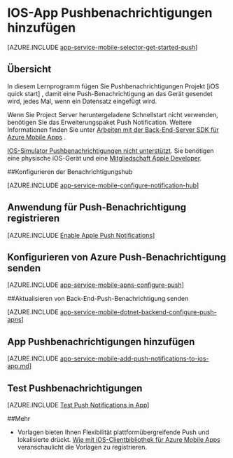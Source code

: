 <properties
    pageTitle="IOS-App mit Azure Mobile Apps Pushbenachrichtigungen hinzufügen"
    description="Informationen Sie zum Azure Mobile Apps senden Pushbenachrichtigungen zu iOS-app."
    services="app-service\mobile"
    documentationCenter="ios"
    manager="yochayk"
    editor=""
    authors="ysxu"/>

<tags
    ms.service="app-service-mobile"
    ms.workload="mobile"
    ms.tgt_pltfrm="mobile-ios"
    ms.devlang="objective-c"
    ms.topic="article"
    ms.date="10/10/2016"
    ms.author="yuaxu"/>


# <a name="add-push-notifications-to-your-ios-app"></a>IOS-App Pushbenachrichtigungen hinzufügen

[AZURE.INCLUDE [app-service-mobile-selector-get-started-push](../../includes/app-service-mobile-selector-get-started-push.md)]

## <a name="overview"></a>Übersicht
In diesem Lernprogramm fügen Sie Pushbenachrichtigungen Projekt [iOS quick start] , damit eine Push-Benachrichtigung an das Gerät gesendet wird, jedes Mal, wenn ein Datensatz eingefügt wird.

Wenn Sie Project Server heruntergeladene Schnellstart nicht verwenden, benötigen Sie das Erweiterungspaket Push Notification. Weitere Informationen finden Sie unter [Arbeiten mit der Back-End-Server SDK für Azure Mobile Apps](app-service-mobile-dotnet-backend-how-to-use-server-sdk.md) .

[IOS-Simulator Pushbenachrichtigungen nicht unterstützt](https://developer.apple.com/library/ios/documentation/IDEs/Conceptual/iOS_Simulator_Guide/TestingontheiOSSimulator.html). Sie benötigen eine physische iOS-Gerät und eine [Mitgliedschaft Apple Developer](https://developer.apple.com/programs/ios/).

##<a name="configure-hub"></a>Konfigurieren der Benachrichtigungshub

[AZURE.INCLUDE [app-service-mobile-configure-notification-hub](../../includes/app-service-mobile-configure-notification-hub.md)]

## <a id="register"></a>Anwendung für Push-Benachrichtigung registrieren

[AZURE.INCLUDE [Enable Apple Push Notifications](../../includes/enable-apple-push-notifications.md)]

## <a name="configure-azure-to-send-push-notifications"></a>Konfigurieren von Azure Push-Benachrichtigung senden

[AZURE.INCLUDE [app-service-mobile-apns-configure-push](../../includes/app-service-mobile-apns-configure-push.md)]

##<a id="update-server"></a>Aktualisieren von Back-End-Push-Benachrichtigung senden

[AZURE.INCLUDE [app-service-mobile-dotnet-backend-configure-push-apns](../../includes/app-service-mobile-dotnet-backend-configure-push-apns.md)]

## <a id="add-push"></a>App Pushbenachrichtigungen hinzufügen

[AZURE.INCLUDE [app-service-mobile-add-push-notifications-to-ios-app.md](../../includes/app-service-mobile-add-push-notifications-to-ios-app.md)]

## <a id="test"></a>Test Pushbenachrichtigungen

[AZURE.INCLUDE [Test Push Notifications in App](../../includes/test-push-notifications-in-app.md)]

##<a id="more"></a>Mehr

* Vorlagen bieten Ihnen Flexibilität plattformübergreifende Push und lokalisierte drückt. [Wie mit iOS-Clientbibliothek für Azure Mobile Apps](app-service-mobile-ios-how-to-use-client-library.md#templates) veranschaulicht die Vorlagen zu registrieren.

<!-- Anchors.  -->

<!-- Images. -->

<!-- URLs. -->
[iOS-Schnellstart]: app-service-mobile-ios-get-started.md
